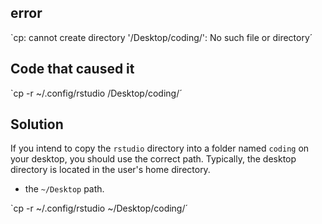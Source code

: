 
## error

`cp: cannot create directory '/Desktop/coding/': No such file or directory´

## Code that caused it

`cp -r ~/.config/rstudio /Desktop/coding/´

## Solution

If you intend to copy the `rstudio` directory into a folder named `coding` on your desktop, you should use the correct path. Typically, the desktop directory is located in the user's home directory.
- the `~/Desktop` path.

`cp -r ~/.config/rstudio ~/Desktop/coding/´

